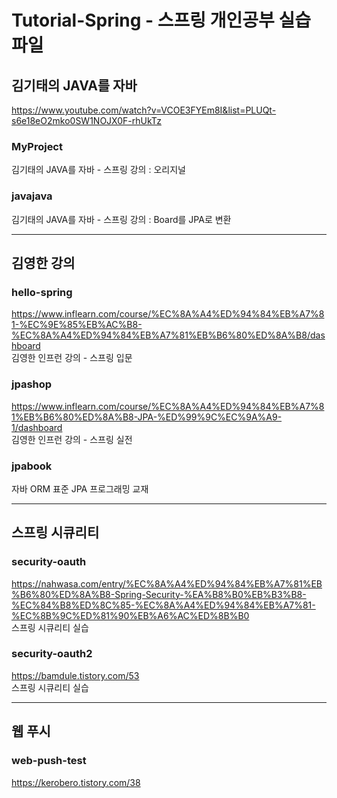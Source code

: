 # Tutorial-Spring - 스프링 개인공부 실습 파일

## 김기태의 JAVA를 자바
https://www.youtube.com/watch?v=VCOE3FYEm8I&list=PLUQt-s6e18eO2mko0SW1NOJX0F-rhUkTz

### MyProject
김기태의 JAVA를 자바 - 스프링 강의 : 오리지널

### javajava
김기태의 JAVA를 자바 - 스프링 강의 : Board를 JPA로 변환

---

## 김영한 강의

### hello-spring
https://www.inflearn.com/course/%EC%8A%A4%ED%94%84%EB%A7%81-%EC%9E%85%EB%AC%B8-%EC%8A%A4%ED%94%84%EB%A7%81%EB%B6%80%ED%8A%B8/dashboard  
김영한 인프런 강의 - 스프링 입문

### jpashop
https://www.inflearn.com/course/%EC%8A%A4%ED%94%84%EB%A7%81%EB%B6%80%ED%8A%B8-JPA-%ED%99%9C%EC%9A%A9-1/dashboard  
김영한 인프런 강의 - 스프링 실전

### jpabook
자바 ORM 표준 JPA 프로그래밍 교재

---

## 스프링 시큐리티

### security-oauth
https://nahwasa.com/entry/%EC%8A%A4%ED%94%84%EB%A7%81%EB%B6%80%ED%8A%B8-Spring-Security-%EA%B8%B0%EB%B3%B8-%EC%84%B8%ED%8C%85-%EC%8A%A4%ED%94%84%EB%A7%81-%EC%8B%9C%ED%81%90%EB%A6%AC%ED%8B%B0  
스프링 시큐리티 실습

### security-oauth2
https://bamdule.tistory.com/53  
스프링 시큐리티 실습

---

## 웹 푸시

### web-push-test
https://kerobero.tistory.com/38
